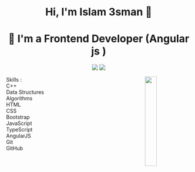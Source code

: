 <h1 align="center">Hi, I'm Islam 3sman 👋</h1>
<h1 align="center"> 🔭 I'm a Frontend Developer (Angular js ) </h1>
<p align="center">
    <a href="https://www.linkedin.com/in/islam-osman-443562243"><img src="https://img.shields.io/badge/linkedin-%230177B5?style=flat&logo=linkedin&logoColor=white"/></a>
    <a href="https://www.instagram.com/islam_3sman/"><img src="https://img.shields.io/badge/instagram-%23E4415F?style=flat&logo=instagram&logoColor=white"/></a>
  </p>
  
  <img src="https://github.com/mohamedabusrea/mohamedabusrea/blob/master/profile-img.png" align="right" width="25%"/>




Skills :<br>
C++ <br>
Data Structures <br>
Algorithms <br>
HTML <br>
CSS <br>
Bootstrap<br>
JavaScript <br>
TypeScript <br>
AngularJS <br>
Git <br>
GitHub
